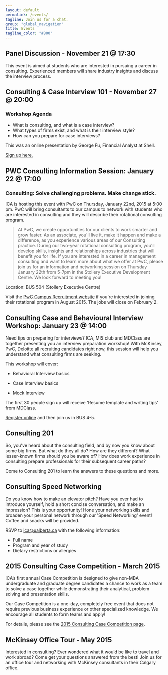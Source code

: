 ```yaml
---
layout: default
permalink: /events/
tagline: Join us for a chat.
group: "global_navigation"
title: Events
tagline_color: "#800"
---
```


## Panel Discussion - November 21 @ 17:30

This event is aimed at students who are interested in pursuing a career in consulting. Experienced members will share industry insights and discuss the interview process.

## Consulting & Case Interview 101 - November 27 @ 20:00

### Workshop Agenda

- What is consulting, and what is a case interview?
- What types of firms exist, and what is their interview style? 
- How can you prepare for case interviews?

This was an online presentation by George Fu, Financial Analyst at Shell.

[Sign up here.](http://goo.gl/forms/ZyhVaxpQnh)

## PWC Consulting Information Session: January 22 @ 17:00

### Consulting: Solve challenging problems. Make change stick.

ICA is hosting this event with PwC on Thursday, January 22nd, 2015 at 5:00 pm. PwC will bring consultants to our campus to network with students who are interested in consulting and they will describe their rotational consulting program.

> At PwC, we create opportunities for our clients to work smarter and grow faster. As an associate, you'll live it, make it happen and make a difference, as you experience various areas of our Consulting practice. During our two-year rotational consulting program, you'll develop skills, insights and relationships across industries that will benefit you for life. If you are interested in a career in management consulting and want to learn more about what we offer at PwC, please join us for an information and networking session on Thursday January 22th from 5-7pm in the Stollery Executive Development Centre. We look forward to meeting you!

Location: BUS 504 (Stollery Executive Centre)
 
Visit the [PwC Campus Recruitment website](http://www.pwc.com/ca/en/campus-recruiting/application-process/index.jhtml) if you're interested in joining their rotational program in August 2015. The jobs will close on February 2. 

## Consulting Case and Behavioural Interview Workshop: January 23 @ 14:00

Need tips on preparing for interviews? ICA, MIS club and MDClass are together presenting you an interview preparation workshop! With McKinsey, PwC, Deloitte all recruiting candidates right now, this session will help you understand what consulting firms are seeking.

This workshop will cover:

- Behavioral Interview basics

- Case Interview basics

- Mock Interview 

The first 30 people sign up will receive 'Resume template and writing tips' from MDClass.

[Register online](https://docs.google.com/forms/d/1PnNA3ri4lq0KT8mkGPJBz4Ewher7EPaBCW5hhsJ0_0M/viewform) and then join us in BUS 4-5.

## Consulting 201

So, you've heard about the consulting field, and by now you know about some big firms. But what do they all do? How are they different? What lesser-known firms should you be aware of? How does work experience in consulting prepare professionals for their subsequent career paths?

Come to Consulting 201 to learn the answers to these questions and more.

## Consulting Speed Networking

Do you know how to make an elevator pitch? Have you ever had to introduce yourself, hold a short concise conversation, and make an impression? This is your opportunity! Hone your networking skills and broaden your personal network through our 'Speed Networking' event! Coffee and snacks will be provided.

RSVP to [ica@ualberta.ca](mailto:ica@ualberta.ca) with the following information:

- Full name
- Program and year of study
- Dietary restrictions or allergies

## 2015 Consulting Case Competition - March 2015

ICA’s first annual Case Competition is designed to give non-MBA undergraduate and graduate degree candidates a chance to work as a team to solve a case together while demonstrating their analytical, problem solving and presentation skills.

Our Case Competition is a one-day, completely free event that does not require previous business experience or other specialized knowledge. We encourage all students to form teams and apply! 

For details, please see the [2015 Consulting Case Competition page](/case-competition/).

## McKinsey Office Tour - May 2015

Interested in consulting? Ever wondered what it would be like to travel and work abroad? Come get your questions answered from the best! Join us for an office tour and networking with McKinsey consultants in their Calgary office.
